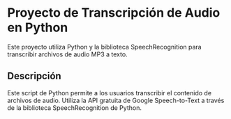 # Proyecto de Transcripción de Audio en Python

Este proyecto utiliza Python y la biblioteca SpeechRecognition para transcribir archivos de audio MP3 a texto.

## Descripción

Este script de Python permite a los usuarios transcribir el contenido de archivos de audio. Utiliza la API gratuita de Google Speech-to-Text a través de la biblioteca SpeechRecognition de Python.